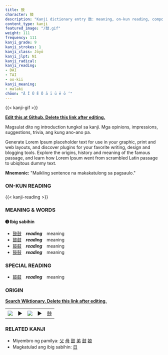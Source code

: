```yaml
---
title: 鼓
character: 鼓
description: "Kanji dictionary entry 鼓: meaning, on-kun reading, compounds, origin, related kanji"
content_type: kanji
featured_image: "/鼓.gif"
weight: 111
frequency: 111
kanji_grade: 9
kanji_strokes: 1
kanji_class: Jōyō
kanji_jlpt: N1
kanji_radical: 
kanji_reading: 
- DAI
- TAI
- oo-kii
kanji_meaning:
- malaki
chōon: "Ā Ī Ū Ē Ō ā ī ū ē ō ’"
---
```

[//]: # (Don't edit the line below. Kanji animated GIF code is automatically generated.)
{{< kanji-gif >}}

[//]: # (Edit below this line.)

**[Edit this at Github. Delete this link after editing.](https://github.com/tim0g/tim/tree/main/content/kanji/鼓/index.md)**

Magsulat dito ng introduction tungkol sa kanji. Mga opinions, impressions, suggestions, trivia, ang kung ano-ano pa.

Generate Lorem Ipsum placeholder text for use in your graphic, print and web layouts, and discover plugins for your favorite writing, design and blogging tools. Explore the origins, history and meaning of the famous passage, and learn how Lorem Ipsum went from scrambled Latin passage to ubiqitous dummy text.
 
**Mnemonic:** "Maikling sentence na makakatulong sa pagsaulo."

### ON-KUN READING

[//]: # (Don't edit the line below. ON-KUN READING code is automatically generated.)
{{< kanji-reading >}}

### MEANING & WORDS

#### ➊ **Ibig sabihin**
  - [鼓](../鼓)[鼓](../鼓)　***reading***　meaning
  - [鼓](../鼓)[鼓](../鼓)　***reading***　meaning
  - [鼓](../鼓)[鼓](../鼓)　***reading***　meaning
  - [鼓](../鼓)[鼓](../鼓)　***reading***　meaning

### SPECIAL READING
  - [鼓](../鼓)[鼓](../鼓)　***reading***　meaning

### ORIGIN

**[Search Wiktionary. Delete this link after editing.](https://wiktionary.org/wiki/鼓)**
<table class="kanji-table"><tr><td>
<img src="60px-鼓-bronze.svg.png">
</td><td>▶</td><td>
<img src="60px-鼓-oracle.svg.png">
</td><td>▶</td>
<td class="kanji-origin">鼓</td>
</tr></table>

### RELATED KANJI
- Miyembro ng pamilya: [父](../父) [母](../母) [鼓](../鼓) [弟](../弟) [鼓](../鼓) [娘](../娘)
- Magkatulad ang ibig sabihin: [日](../日)
